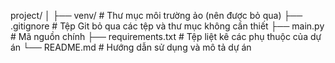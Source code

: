 project/
│
├── venv/                # Thư mục môi trường ảo (nên được bỏ qua)
├── .gitignore           # Tệp Git bỏ qua các tệp và thư mục không cần thiết
├── main.py              # Mã nguồn chính
├── requirements.txt     # Tệp liệt kê các phụ thuộc của dự án
└── README.md            # Hướng dẫn sử dụng và mô tả dự án

